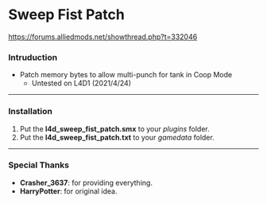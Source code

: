 # Sweep Fist Patch
https://forums.alliedmods.net/showthread.php?t=332046

### Intruduction
- Patch memory bytes to allow multi-punch for tank in Coop Mode
	- Untested on L4D1 (2021/4/24)

<hr>

### Installation
1. Put the **l4d_sweep_fist_patch.smx** to your _plugins_ folder.
2. Put the **l4d_sweep_fist_patch.txt** to your _gamedata_ folder.

<hr>

### Special Thanks
- **Crasher_3637**: for providing everything.
- **HarryPotter**: for original idea.
